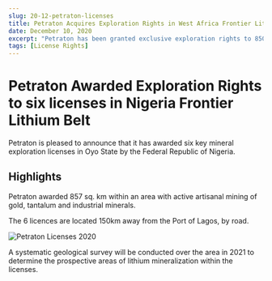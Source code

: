```yaml
---
slug: 20-12-petraton-licenses
title: Petraton Acquires Exploration Rights in West Africa Frontier Lithium Belt
date: December 10, 2020
excerpt: "Petraton has been granted exclusive exploration rights to 850 sq. km within the Western Nigeria Schist Belt"
tags: [License Rights]
---
```


# Petraton Awarded Exploration Rights to six licenses in Nigeria Frontier Lithium Belt

Petraton is pleased to announce that it has awarded six key mineral exploration licenses in Oyo State by the Federal Republic of Nigeria.

## Highlights

Petraton awarded 857 sq. km within an area with active artisanal mining of gold, tantalum and industrial minerals.

The 6 licences are located 150km away from the Port of Lagos, by road.   


  <img class="pb-6 w-screen " src="/img/Licenses-2020.png" alt="Petraton Licenses 2020">

A systematic geological survey will be conducted over the area in 2021 to determine the prospective areas of lithium mineralization within the licenses.
 
